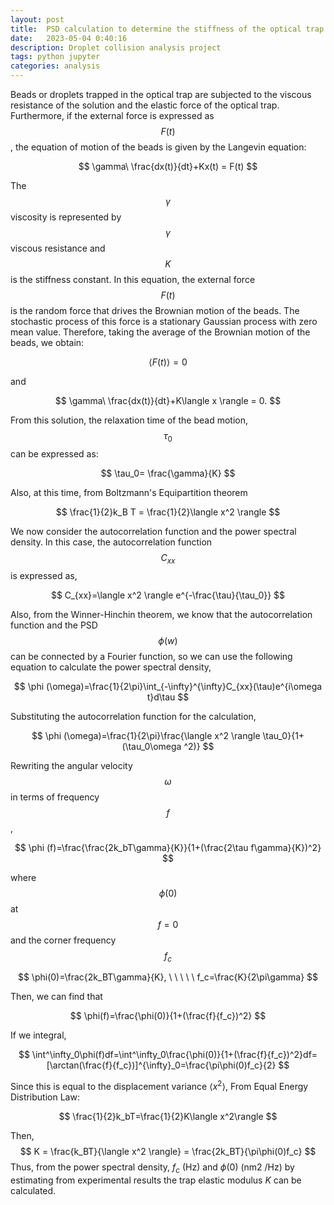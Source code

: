 ```yaml
---
layout: post
title:  PSD calculation to determine the stiffness of the optical trap on droplets
date:   2023-05-04 0:40:16
description: Droplet collision analysis project
tags: python jupyter
categories: analysis
---
```

Beads or droplets trapped in the optical trap are subjected to the viscous resistance of the solution and the elastic force of the optical trap. Furthermore, if the external force is expressed as $$ F(t) $$, the equation of motion of the beads is given by the Langevin equation:

$$
\gamma\ \frac{dx(t)}{dt}+Kx(t) = F(t)
$$

The $$ \gamma $$ viscosity is represented by $$ \gamma $$ viscous resistance and $$ K $$ is the stiffness constant. In this equation, the external force $$ F(t) $$ is the random force that drives the Brownian motion of the beads.
The stochastic process of this force is a stationary Gaussian process with zero mean value. Therefore, taking the average of the Brownian motion of the beads, we obtain:

$$
\langle F(t) \rangle = 0
$$

and

$$
\gamma\ \frac{dx(t)}{dt}+K\langle x \rangle = 0.
$$

From this solution, the relaxation time of the bead motion, $$ \tau _0 $$ can be expressed as:

$$
\tau_0= \frac{\gamma}{K}
$$

Also, at this time, from Boltzmann's Equipartition theorem

$$
\frac{1}{2}k_B T = \frac{1}{2}\langle x^2 \rangle 
$$

We now consider the autocorrelation function and the power spectral density. In this case, the autocorrelation function $$ C_{xx} $$ is expressed as,

$$
C_{xx}=\langle x^2 \rangle e^{-\frac{\tau}{\tau_0}}
$$

Also, from the Winner-Hinchin theorem, we know that the autocorrelation function and the PSD $$ \phi (w) $$  can be connected by a Fourier function, so we can use the following equation to calculate the power spectral density,

$$
\phi (\omega)=\frac{1}{2\pi}\int_{-\infty}^{\infty}C_{xx}(\tau)e^{i\omega t}d\tau
$$

Substituting the autocorrelation function for the calculation,

$$
\phi (\omega)=\frac{1}{2\pi}\frac{\langle x^2 \rangle \tau_0}{1+(\tau_0\omega ^2)}
$$

Rewriting the angular velocity $$ \omega $$  in terms of frequency $$ f $$,

$$
\phi (f)=\frac{\frac{2k_bT\gamma}{K}}{1+(\frac{2\tau f\gamma}{K})^2}
$$

where $$ \phi(0) $$ at $$ f = 0 $$ and the corner frequency $$ f_c $$

$$
\phi(0)=\frac{2k_BT\gamma}{K}, \ \ \ \ \ f_c=\frac{K}{2\pi\gamma}
$$

Then, we can find that

$$
\phi(f)=\frac{\phi(0)}{1+(\frac{f}{f_c})^2}
$$

If we integral,

$$
\int^\infty_0\phi(f)df=\int^\infty_0\frac{\phi(0)}{1+(\frac{f}{f_c})^2}df=[\arctan(\frac{f}{f_c})]^{\infty}_0=\frac{\pi\phi(0)f_c}{2}
$$

Since this is equal to the displacement variance $\langle x^2\rangle$,
From Equal Energy Distribution Law:

$$
\frac{1}{2}k_bT=\frac{1}{2}K\langle x^2\rangle
$$

Then,
$$
K = \frac{k_BT}{\langle x^2 \rangle} = \frac{2k_BT}{\pi\phi(0)f_c}
$$
Thus, from the power spectral density, $f_c$ (Hz) and $\phi(0)$ (nm2 /Hz) by estimating from experimental results the trap elastic modulus $K$ can be calculated.